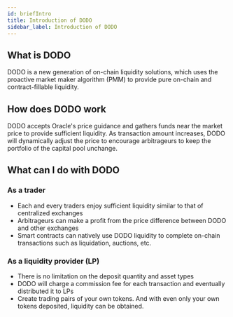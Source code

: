 ```yaml
---
id: briefIntro
title: Introduction of DODO
sidebar_label: Introduction of DODO
---
```


## What is DODO

DODO is a new generation of on-chain liquidity solutions, which uses the proactive market maker algorithm (PMM) to provide pure on-chain and contract-fillable liquidity.

## How does DODO work

DODO accepts Oracle's price guidance and gathers funds near the market price to provide sufficient liquidity. As transaction amount increases, DODO will dynamically adjust the price to encourage arbitrageurs to keep the portfolio of the capital pool unchange.

## What can I do with DODO

### As a trader

- Each and every traders enjoy sufficient liquidity similar to that of centralized exchanges
- Arbitrageurs can make a profit from the price difference between DODO and other exchanges
- Smart contracts can natively use DODO liquidity to complete on-chain transactions such as liquidation, auctions, etc.

### As a liquidity provider (LP)

- There is no limitation on the deposit quantity and asset types
- DODO will charge a commission fee for each transaction and eventually distributed it to LPs
- Create trading pairs of your own tokens. And with even only your own tokens deposited, liquidity can be obtained.
